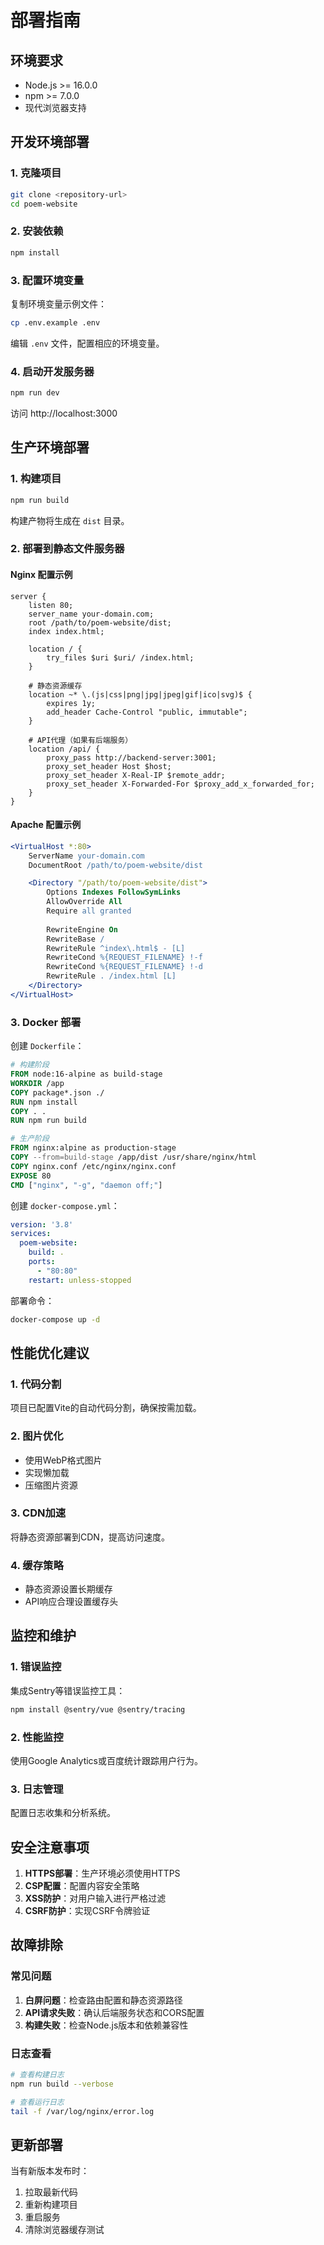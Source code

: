 # 部署指南

## 环境要求

- Node.js >= 16.0.0
- npm >= 7.0.0
- 现代浏览器支持

## 开发环境部署

### 1. 克隆项目

```bash
git clone <repository-url>
cd poem-website
```

### 2. 安装依赖

```bash
npm install
```

### 3. 配置环境变量

复制环境变量示例文件：

```bash
cp .env.example .env
```

编辑 `.env` 文件，配置相应的环境变量。

### 4. 启动开发服务器

```bash
npm run dev
```

访问 http://localhost:3000

## 生产环境部署

### 1. 构建项目

```bash
npm run build
```

构建产物将生成在 `dist` 目录。

### 2. 部署到静态文件服务器

#### Nginx 配置示例

```nginx
server {
    listen 80;
    server_name your-domain.com;
    root /path/to/poem-website/dist;
    index index.html;

    location / {
        try_files $uri $uri/ /index.html;
    }

    # 静态资源缓存
    location ~* \.(js|css|png|jpg|jpeg|gif|ico|svg)$ {
        expires 1y;
        add_header Cache-Control "public, immutable";
    }

    # API代理（如果有后端服务）
    location /api/ {
        proxy_pass http://backend-server:3001;
        proxy_set_header Host $host;
        proxy_set_header X-Real-IP $remote_addr;
        proxy_set_header X-Forwarded-For $proxy_add_x_forwarded_for;
    }
}
```

#### Apache 配置示例

```apache
<VirtualHost *:80>
    ServerName your-domain.com
    DocumentRoot /path/to/poem-website/dist

    <Directory "/path/to/poem-website/dist">
        Options Indexes FollowSymLinks
        AllowOverride All
        Require all granted
        
        RewriteEngine On
        RewriteBase /
        RewriteRule ^index\.html$ - [L]
        RewriteCond %{REQUEST_FILENAME} !-f
        RewriteCond %{REQUEST_FILENAME} !-d
        RewriteRule . /index.html [L]
    </Directory>
</VirtualHost>
```

### 3. Docker 部署

创建 `Dockerfile`：

```dockerfile
# 构建阶段
FROM node:16-alpine as build-stage
WORKDIR /app
COPY package*.json ./
RUN npm install
COPY . .
RUN npm run build

# 生产阶段
FROM nginx:alpine as production-stage
COPY --from=build-stage /app/dist /usr/share/nginx/html
COPY nginx.conf /etc/nginx/nginx.conf
EXPOSE 80
CMD ["nginx", "-g", "daemon off;"]
```

创建 `docker-compose.yml`：

```yaml
version: '3.8'
services:
  poem-website:
    build: .
    ports:
      - "80:80"
    restart: unless-stopped
```

部署命令：

```bash
docker-compose up -d
```

## 性能优化建议

### 1. 代码分割

项目已配置Vite的自动代码分割，确保按需加载。

### 2. 图片优化

- 使用WebP格式图片
- 实现懒加载
- 压缩图片资源

### 3. CDN加速

将静态资源部署到CDN，提高访问速度。

### 4. 缓存策略

- 静态资源设置长期缓存
- API响应合理设置缓存头

## 监控和维护

### 1. 错误监控

集成Sentry等错误监控工具：

```bash
npm install @sentry/vue @sentry/tracing
```

### 2. 性能监控

使用Google Analytics或百度统计跟踪用户行为。

### 3. 日志管理

配置日志收集和分析系统。

## 安全注意事项

1. **HTTPS部署**：生产环境必须使用HTTPS
2. **CSP配置**：配置内容安全策略
3. **XSS防护**：对用户输入进行严格过滤
4. **CSRF防护**：实现CSRF令牌验证

## 故障排除

### 常见问题

1. **白屏问题**：检查路由配置和静态资源路径
2. **API请求失败**：确认后端服务状态和CORS配置
3. **构建失败**：检查Node.js版本和依赖兼容性

### 日志查看

```bash
# 查看构建日志
npm run build --verbose

# 查看运行日志
tail -f /var/log/nginx/error.log
```

## 更新部署

当有新版本发布时：

1. 拉取最新代码
2. 重新构建项目
3. 重启服务
4. 清除浏览器缓存测试